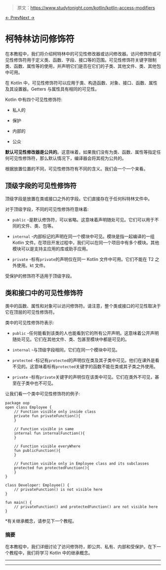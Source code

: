 > 原文：<https://www.studytonight.com/kotlin/kotlin-access-modifiers>

[← Prev](/kotlin/kotlin-getter-and-setter-functions "Kotlin Getter and Setter")[Next →](/kotlin/kotlin-inheritance "Kotlin Inheritance")

# 柯特林访问修饰符

在本教程中，我们将介绍柯特林中的可见性修改器或访问修改器。访问修饰符或可见性修饰符用于定义类、函数、字段、接口等的范围。可见性修饰符关键字限制类、函数、属性等的使用，并声明它们是否在它们的子类、其他文件、类、其他包中可用。

在 Kotlin 中，可见性修饰符可以应用于类、构造函数、对象、接口、函数、属性及其设置器。Getters 与属性具有相同的可见性。

Kotlin 中有四个可见性修饰符:

*   私人的

*   保护

*   内部的

*   公众

**默认可见性修改器是公共的**。这意味着，如果我们没有为类、函数、属性等指定任何可见性修饰符，那么默认情况下，编译器会将其视为公共的。

根据放置位置的不同，可见性修饰符有不同的含义。我们会一个一个来看。

## 顶级字段的可见性修饰符

顶级字段是放置在类或接口之外的字段。它们直接存在于任何科特林文件中。

对于顶级字段，不同的可见性修饰符意味着:

*   `public` -是默认修饰符，可以省略。这意味着声明随处可见。它们可以用于不同的文件、类、包等。

*   `internal` -内部标记的声明在同一个模块中可见。模块是指一起编译的一组 Kotlin 文件。在项目开发过程中，我们可以在同一个项目中有多个模块。其他模块可以是支持主应用的库或助手应用。

*   `private` -标有`private`的声明仅在同一 Kotlin 文件中可用。它们不能在 T2 之外使用。kt 文件。

受保护的修饰符不适用于顶级字段。

## 类和接口中的可见性修饰符

类中的函数、属性和对象可以访问修饰符。请注意，整个类或接口的可见性取决于它在顶层的可见性修饰符。

类中的可见性修饰符表示:

*   `public` -任何能看到该类的人也能看到它的所有公开声明。这意味着公开声明随处可见。它们在其他文件、类、包甚至模块中都是可见的。

*   `internal` -与顶级字段相同，它们在同一个模块中可见。

*   `protected` -标记有`protected`的声明仅在类及其子类中可见。他们在课外是看不见的。这意味着标有`protected`关键字的函数不能在类或其子类之外使用。

*   `private` -标有`private`关键字的声明仅在该类中可见。它们在类外不可见，甚至在子类中也不可见。

让我们看一个类中可见性修饰符的例子:

```
package oop
open class Employee {
    // Function visible only inside class
    private fun privateFunction(){
    }

    // Function visible in same
    internal fun internalFunction(){
    }

    // Function visible everyWhere
    fun publicFunction(){
    }

    // Function visible only in Employee class and its subclasses
    protected fun protectedFunction(){
    }
}

class Developer: Employee() {
    // privateFunction() is not visible here
}

fun main() {
    // privateFunction() and protectedFunction() are not visible here
}
```

*有关继承概念，请参见下一个教程。

### 摘要

在本教程中，我们详细讨论了访问修饰符，即公共、私有、内部和受保护。在下一个教程中，我们将学习 Kotlin 中的继承概念。

* * *

* * *